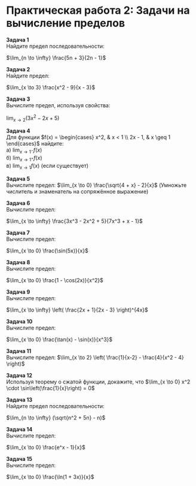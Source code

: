 # Практическая работа 2: Задачи на вычисление пределов

**Задача 1**  
Найдите предел последовательности: 

$\lim_{n \to \infty} \frac{5n + 3}{2n - 1}$

**Задача 2**  
Найдите предел: 

$\lim_{x \to 3} \frac{x^2 - 9}{x - 3}$

**Задача 3**  
Вычислите предел, используя свойства: 

$\lim_{x \to 2} (3x^2 - 2x + 5)$

**Задача 4**  
Для функции $f(x) = \begin{cases} x^2, & x < 1 \\ 2x - 1, & x \geq 1 \end{cases}$ найдите:  
а) $\lim_{x \to 1^{-}} f(x)$  
б) $\lim_{x \to 1^{+}} f(x)$  
в) $\lim_{x \to 1} f(x)$ (если существует)

**Задача 5**  
Вычислите предел: $\lim_{x \to 0} \frac{\sqrt{4 + x} - 2}{x}$ (Умножьте числитель и знаменатель на сопряжённое выражение)

**Задача 6**  
Вычислите предел: 

$\lim_{x \to \infty} \frac{3x^3 - 2x^2 + 5}{7x^3 + x - 1}$

**Задача 7**  
Вычислите предел: 

$\lim_{x \to 0} \frac{\sin(5x)}{x}$

**Задача 8**  
Вычислите предел: 

$\lim_{x \to 0} \frac{1 - \cos(2x)}{x^2}$

**Задача 9**  
Вычислите предел: 

$\lim_{x \to \infty} \left( \frac{2x + 1}{2x - 3} \right)^{4x}$

**Задача 10**  
Вычислите предел: 

$\lim_{x \to 0} \frac{\tan(x) - \sin(x)}{x^3}$

**Задача 11**  
Вычислите предел: $\lim_{x \to 2} \left( \frac{1}{x-2} - \frac{4}{x^2 - 4} \right)$

**Задача 12**  
Используя теорему о сжатой функции, докажите, что $\lim_{x \to 0} x^2 \cdot \sin\left(\frac{1}{x}\right) = 0$

**Задача 13**  
Найдите предел последовательности: 

$\lim_{n \to \infty} (\sqrt{n^2 + 5n} - n)$

**Задача 14**  
Вычислите предел: 

$\lim_{x \to 0} \frac{e^x - 1}{x}$

**Задача 15**  
Вычислите предел: 

$\lim_{x \to 0} \frac{\ln(1 + 3x)}{x}$